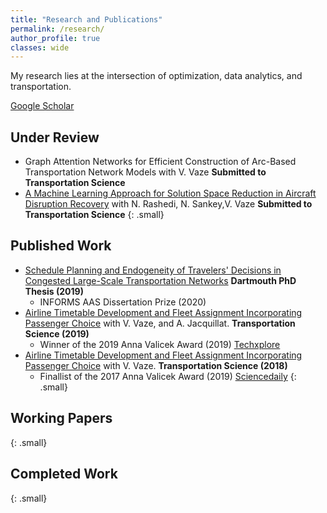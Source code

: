 ```yaml
---
title: "Research and Publications"
permalink: /research/
author_profile: true
classes: wide
---
```

My research lies at the intersection of optimization, data analytics, and transportation.

<a href="https://scholar.google.com/citations?user=9ULbBLEAAAAJ&hl=en" class="btn btn--primary"><i class="fas a-graduation-cap" aria-hidden="true"></i> Google Scholar</a>

## Under Review
- Graph Attention Networks for Efficient Construction of Arc-Based Transportation Network Models with V. Vaze  **Submitted to Transportation Science**
- [A Machine Learning Approach for Solution Space Reduction in Aircraft Disruption Recovery](https://papers.ssrn.com/sol3/papers.cfm?abstract_id=4444548) with N. Rashedi, N. Sankey,V. Vaze **Submitted to Transportation Science**
{: .small}

## Published Work
- [Schedule Planning and Endogeneity of Travelers' Decisions in Congested Large-Scale Transportation Networks](/assets/papers/Keji_PhD_Dissertation.pdf) **Dartmouth PhD Thesis (2019)**
   - <i class="fas fa-award" aria-hidden="true"></i> INFORMS AAS Dissertation Prize (2020)
- [Airline Timetable Development and Fleet Assignment Incorporating Passenger Choice](https://pubsonline.informs.org/doi/abs/10.1287/trsc.2019.0924) with  V. Vaze, and A. Jacquillat. **Transportation Science (2019)** 
    - <i class="fas fa-award" aria-hidden="true"></i> Winner of the 2019 Anna Valicek Award (2019)<i class="fas fa-newspaper" aria-hidden="true"></i> [Techxplore](https://techxplore.com/news/2020-01-tool-flight-choices-airline-profits.html)
- [Airline Timetable Development and Fleet Assignment Incorporating Passenger Choice](https://pubsonline.informs.org/doi/abs/10.1287/trsc.2018.0834) with  V. Vaze. **Transportation Science (2018)** 
    - <i class="fas fa-award" aria-hidden="true"></i> Finallist of the 2017 Anna Valicek Award (2019)<i class="fas fa-newspaper" aria-hidden="true"></i> [Sciencedaily](https://www.sciencedaily.com/releases/2018/06/180606132740.htm)
{: .small}

## Working Papers
{: .small}

## Completed Work
{: .small}



